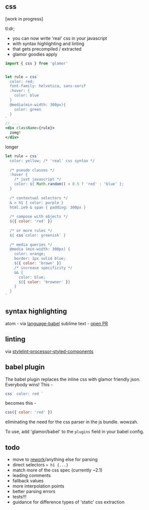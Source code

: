 css
---

[work in progress]

tl:dr; 
  - you can now write 'real' css in your javascript
  - with syntax highlighting and linting
  - that gets precompiled / extracted 
  - glamor goodies apply 

```jsx
import { css } from 'glamor'


let rule = css`
  color: red;
  font-family: helvetica, sans-serif
  :hover: {
    color: blue
  }
  @media(min-width: 300px){
    color: green
  }
`
// ...
<div className={rule}>
  zomg!
</div>
```

longer 

```jsx
let rule = css`  
  color: yellow; /* 'real' css syntax */
  
  /* pseudo classes */  
  :hover {
    /* just javascript */
    color: ${ Math.random() > 0.5 ? 'red' : 'blue' };
  }
  
  /* contextual selectors */
  & > h1 { color: purple }  
  html.ie9 & span { padding: 300px }
  
  /* compose with objects */
  ${{ color: 'red' }}
  
  /* or more rules */
  ${ css`color: greenish` }
  
  /* media queries */
  @media (min-width: 300px) {
    color: orange;
    border: 1px solid blue;
    ${{ color: 'brown' }}
    /* increase specificity */
    && {
      color: blue;
      ${{ color: 'browner' }}
    }
  }
`
```

syntax highlighting 
---
atom - via [language-babel](https://github.com/styled-components/styled-components#syntax-highlighting)
sublime text - [open PR](https://github.com/babel/babel-sublime/pull/289)

linting
---
via [stylelint-processor-styled-components](https://github.com/styled-components/stylelint-processor-styled-components)


babel plugin
---

The babel plugin replaces the inline css with glamor friendly json. Everybody wins! This - 
```jsx
css` color: red `
```
becomes this -
```jsx
css({ color: 'red' })
```
eliminating the need for the css parser in the js bundle. wowzah.

To use, add 'glamor/babel' to the `plugins` field in your babel config. 



todo
---

- move to [rework](https://github.com/reworkcss/css)/anything else for parsing 
- direct selectors `> h1 {...}`
- match more of the css spec (currently ~2.1)
- leading comments
- fallback values
- more interpolation points
- better parsing errors
- tests!!!
- guidance for difference types of 'static' css extraction